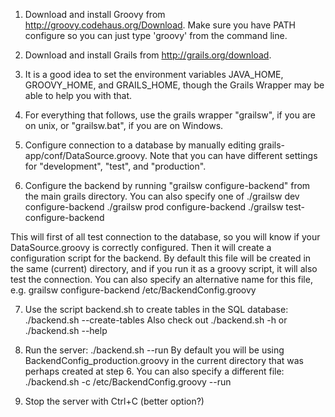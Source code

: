 1. Download and install Groovy from http://groovy.codehaus.org/Download.
Make sure you have PATH configure so you can just type 'groovy' from the command line.

2. Download and install Grails from http://grails.org/download.

3. It is a good idea to set the environment variables JAVA_HOME, GROOVY_HOME, and GRAILS_HOME, though the Grails Wrapper may be able to help you with that.

4. For everything that follows, use the grails wrapper "grailsw", if you are on unix, or "grailsw.bat", if you are on Windows.

5. Configure connection to a database by manually editing grails-app/conf/DataSource.groovy.
Note that you can have different settings for "development", "test", and "production".

6. Configure the backend by running "grailsw configure-backend" from the main grails directory.
You can also specify one of
./grailsw dev configure-backend
./grailsw prod configure-backend
./grailsw test-configure-backend

This will first of all test connection to the database, so you will know if your DataSource.groovy is correctly configured.
Then it will create a configuration script for the backend. By default this file will be created in the same (current) directory,
and if you run it as a groovy script, it will also test the connection.
You can also specify an alternative name for this file, e.g.
grailsw configure-backend /etc/BackendConfig.groovy

7. Use the script backend.sh to create tables in the SQL database:
./backend.sh --create-tables
Also check out
./backend.sh -h or ./backend.sh --help

8. Run the server:
./backend.sh --run
By default you will be using BackendConfig_production.groovy in the current directory that was perhaps created at step 6.
You can also specify a different file:
./backend.sh -c /etc/BackendConfig.groovy --run

9. Stop the server with Ctrl+C (better option?)